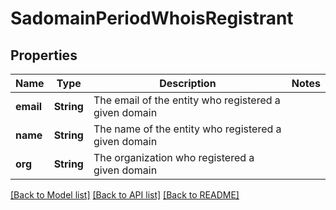 # SadomainPeriodWhoisRegistrant

## Properties

Name | Type | Description | Notes
------------ | ------------- | ------------- | -------------
**email** | **String** | The email of the entity who registered a given domain |
**name** | **String** | The name of the entity who registered a given domain |
**org** | **String** | The organization who registered a given domain |

[[Back to Model list]](../README.md#documentation-for-models) [[Back to API list]](../README.md#documentation-for-api-endpoints) [[Back to README]](../README.md)
